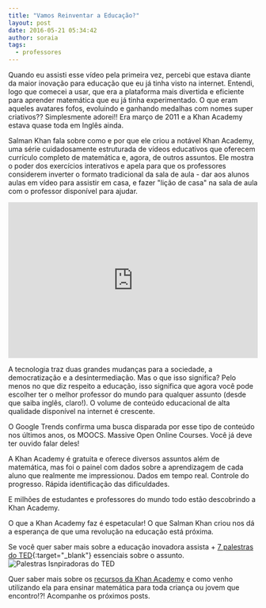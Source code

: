 ```yaml
---
title: "Vamos Reinventar a Educação?"
layout: post
date: 2016-05-21 05:34:42
author: soraia
tags: 
  - professores
---
```


Quando eu assisti esse vídeo pela primeira vez, percebi que estava diante da maior inovação para educação que eu já tinha visto na internet. Entendi, logo que comecei a usar, que era a plataforma mais divertida e eficiente para aprender matemática que eu já tinha experimentado. O que eram aqueles avatares fofos, evoluindo e ganhando medalhas com nomes super criativos?? Simplesmente adorei!! Era março de 2011 e a Khan Academy estava quase toda em Inglês ainda.

Salman Khan fala sobre como e por que ele criou a notável Khan Academy, uma série cuidadosamente estruturada de vídeos educativos que oferecem currículo completo de matemática e, agora, de outros assuntos. Ele mostra o poder dos exercícios interativos e apela para que os professores considerem inverter o formato tradicional da sala de aula - dar aos alunos aulas em vídeo para assistir em casa, e fazer "lição de casa" na sala de aula com o professor disponível para ajudar.

<iframe 
  width="100%" 
  height="315" 
  src="http://www.youtube.com/embed/nTFEUsudhfs" 
  frameborder="0" 
  allowfullscreen>
</iframe>

A tecnologia traz duas grandes mudanças para a sociedade, a democratização e a desintermediação. Mas o que isso significa? Pelo menos no que diz respeito a educação, isso significa que agora você pode escolher ter o melhor professor do mundo para qualquer assunto (desde que saiba inglês, claro!). O volume de conteúdo educacional de alta qualidade disponível na internet é crescente. 

O Google Trends confirma uma busca disparada por esse tipo de conteúdo nos últimos anos, os MOOCS. Massive Open Online Courses. Você já deve ter ouvido falar deles!

<script type="text/javascript" src="//www.google.com/trends/embed.js?hl=en-US&q=/m/0gyvy46&cmpt=q&tz=Etc/GMT%2B3&tz=Etc/GMT%2B3&content=1&cid=TIMESERIES_GRAPH_0&export=5&w=600&h=430"></script> 

A Khan Academy é gratuita e oferece diversos assuntos além de matemática, mas foi o painel com dados sobre a aprendizagem de cada aluno que realmente me impressionou. Dados em tempo real. Controle do progresso. Rápida identificação das dificuldades. 

E milhões de estudantes e professores do mundo todo estão descobrindo a Khan Academy.

<script type="text/javascript" src="//www.google.com/trends/embed.js?hl=en-US&q=/m/09gjnl2&tz=America/Sao_Paulo&content=1&cid=TIMESERIES_GRAPH_0&export=5&w=600&h=430"></script>


O que a Khan Academy faz é espetacular! O que Salman Khan criou nos dá a esperança de que uma revolução na educação está próxima.

Se você quer saber mais sobre a educação inovadora assista + [7 palestras do TED](http://soraianovaes.com/#ted){:target="_blank"} essenciais sobre o assunto. 
![Palestras Isnpiradoras do TED](http://ctm.org.br/ebook/images/Palestrastedw.png) 

Quer saber mais sobre os [recursos da Khan Academy](https://www.udemy.com/como-usar-a-khan-academy/) e como venho utilizando ela para ensinar matemática para toda criança ou jovem que encontro!?! Acompanhe os próximos posts. 
